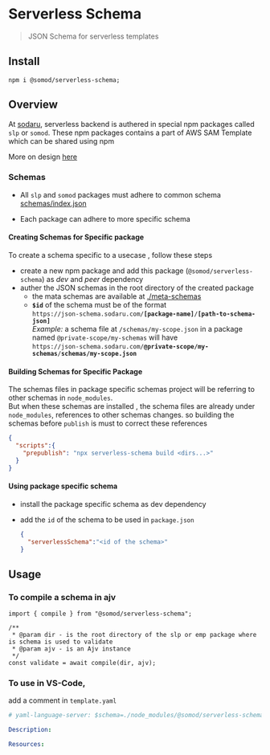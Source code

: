 # Serverless Schema

> JSON Schema for serverless templates

## Install

```
npm i @somod/serverless-schema;
```

## Overview

At [sodaru](https://sodaru.com), serverless backend is authered in special npm packages called `slp` or `somod`. These npm packages contains a part of AWS SAM Template which can be shared using npm

More on design [here](https://docs.google.com/presentation/d/1mxlUuocYzJfEmOmBrdyPbB1hktiQQHzDAReXXLcOCyM#slide=id.gfb6ddf4b5a_0_0)

### Schemas

- All `slp` and `somod` packages must adhere to common schema [schemas/index.json](./schemas/index.json)

- Each package can adhere to more specific schema

#### Creating Schemas for Specific package

To create a schema specific to a usecase , follow these steps

- create a new npm package and add this package (`@somod/serverless-schema`) as _dev_ and _peer_ dependency
- auther the JSON schemas in the root directory of the created package
  - the mata schemas are available at [./meta-schemas](./meta-schemas)
  - **`$id`** of the schema must be of the format  
    `https://json-schema.sodaru.com/`**`[package-name]`**`/`**`[path-to-schema-json]`**  
    _Example:_ a schema file at `/schemas/my-scope.json` in a package named `@private-scope/my-schemas` will have  
    `https://json-schema.sodaru.com/`**`@private-scope/my-schemas`**`/`**`schemas/my-scope.json`**

#### Building Schemas for Specific Package

The schemas files in package specific schemas project will be referring to other schemas in `node_modules`.  
But when these schemas are installed , the schema files are already under `node_modules`, references to other schemas changes. so building the schemas before `publish` is must to correct these references

```JSON
{
  "scripts":{
    "prepublish": "npx serverless-schema build <dirs...>"
  }
}
```

#### Using package specific schema

- install the package specific schema as dev dependency
- add the `id` of the schema to be used in `package.json`

  ```JSON
  {
    "serverlessSchema":"<id of the schema>"
  }
  ```

## Usage

### To compile a schema in ajv

```TS
import { compile } from "@somod/serverless-schema";

/**
 * @param dir - is the root directory of the slp or emp package where is schema is used to validate
 * @param ajv - is an Ajv instance
 */
const validate = await compile(dir, ajv);

```

### To use in VS-Code,

add a comment in `template.yaml`

```YAML
# yaml-language-server: $schema=./node_modules/@somod/serverless-schema/schemas/index.json

Description:

Resources:

```
